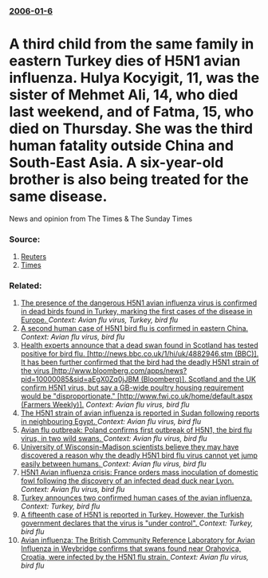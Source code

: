 ### [2006-01-6](/news/2006/01/6/index.md)

#  A third child from the same family in eastern Turkey dies of H5N1 avian influenza. Hulya Kocyigit, 11, was the sister of Mehmet Ali, 14, who died last weekend, and of Fatma, 15, who died on Thursday. She was the third human fatality outside China and South-East Asia. A six-year-old brother is also being treated for the same disease. 

News and opinion from The Times &amp; The Sunday Times


### Source:

1. [Reuters](http://www.abc.net.au/news/newsitems/200601/s1543129.htm)
2. [Times](http://www.timesonline.co.uk/article/0,,25149-1972496,00.html)

### Related:

1. [ The presence of the dangerous H5N1 avian influenza virus is confirmed in dead birds found in Turkey, marking the first cases of the disease in Europe. ](/news/2005/10/13/the-presence-of-the-dangerous-h5n1-avian-influenza-virus-is-confirmed-in-dead-birds-found-in-turkey-marking-the-first-cases-of-the-disease.md) _Context: Avian flu virus, Turkey, bird flu_
2. [ A second human case of H5N1 bird flu is confirmed in eastern China. ](/news/2007/12/8/a-second-human-case-of-h5n1-bird-flu-is-confirmed-in-eastern-china.md) _Context: Avian flu virus, bird flu_
3. [ Health experts announce that a dead swan found in Scotland has tested positive for bird flu. [http://news.bbc.co.uk/1/hi/uk/4882946.stm (BBC)]. It has been further confirmed that the bird had the deadly H5N1 strain of the virus [http://www.bloomberg.com/apps/news?pid=10000085&sid=aEgX0Zq0jJBM (Bloomberg)]. Scotland and the UK confirm H5N1 virus, but say a GB-wide poultry housing requirement would be "disproportionate." [http://www.fwi.co.uk/home/default.aspx (Farmers Weekly)].](/news/2006/04/6/health-experts-announce-that-a-dead-swan-found-in-scotland-has-tested-positive-for-bird-flu-http-news-bbc-co-uk-1-hi-uk-4882946-stm-bb.md) _Context: Avian flu virus, bird flu_
4. [ The H5N1 strain of avian influenza is reported in Sudan following reports in neighbouring Egypt. ](/news/2006/04/18/the-h5n1-strain-of-avian-influenza-is-reported-in-sudan-following-reports-in-neighbouring-egypt.md) _Context: Avian flu virus, bird flu_
5. [ Avian flu outbreak: Poland confirms first outbreak of H5N1, the bird flu virus, in two wild swans. ](/news/2006/03/6/avian-flu-outbreak-poland-confirms-first-outbreak-of-h5n1-the-bird-flu-virus-in-two-wild-swans.md) _Context: Avian flu virus, bird flu_
6. [ University of Wisconsin-Madison scientists believe they may have discovered a reason why the deadly H5N1 bird flu virus cannot yet jump easily between humans. ](/news/2006/03/22/university-of-wisconsinamadison-scientists-believe-they-may-have-discovered-a-reason-why-the-deadly-h5n1-bird-flu-virus-cannot-yet-jump-e.md) _Context: Avian flu virus, bird flu_
7. [ H5N1 Avian influenza crisis: France orders mass inoculation of domestic fowl following the discovery of an infected dead duck near Lyon. ](/news/2006/02/18/h5n1-avian-influenza-crisis-p-france-orders-mass-inoculation-of-domestic-fowl-following-the-discovery-of-an-infected-dead-duck-near-lyon.md) _Context: Avian flu virus, bird flu_
8. [ Turkey announces two confirmed human cases of the avian influenza. ](/news/2006/01/4/turkey-announces-two-confirmed-human-cases-of-the-avian-influenza.md) _Context: Turkey, bird flu_
9. [ A fifteenth case of H5N1 is reported in Turkey. However, the Turkish government declares that the virus is "under control". ](/news/2006/01/10/a-fifteenth-case-of-h5n1-is-reported-in-turkey-however-the-turkish-government-declares-that-the-virus-is-under-control.md) _Context: Turkey, bird flu_
10. [ Avian influenza:  The British  Community Reference Laboratory for Avian Influenza in Weybridge confirms that swans found near Orahovica, Croatia, were infected by the H5N1 flu strain. ](/news/2005/10/26/avian-influenza-p-the-british-community-reference-laboratory-for-avian-influenza-in-weybridge-confirms-that-swans-found-near-orahovica-c.md) _Context: Avian flu virus, bird flu_
